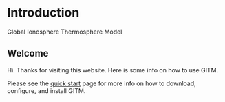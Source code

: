 # Introduction

Global Ionosphere Thermosphere Model

## Welcome

Hi. Thanks for visiting this website. Here is some info on how to use GITM.

Please see the [quick start](quick_start.md) page for more info on how to
download, configure, and install GITM.

